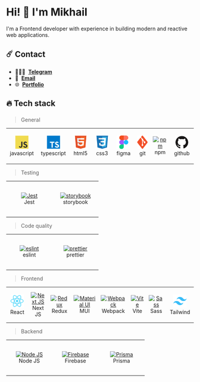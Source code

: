 <h1 align="left">Hi! 👋 I'm Mikhail</h1>

<p align="left">I'm a Frontend developer with experience in building modern and reactive web applications.</p>

## ☄️ Contact

- 👨🏻‍💻 &nbsp;**[Telegram](https://t.me/mquix)**
- 📧 &nbsp;**[Email](mailto:mich.krs.01@gmail.com)**
- 🌐 &nbsp;**[Portfolio](https://mquix.ru)**

###

<h2 align="left">🔥 Tech stack</h2>

###

> General

<table width='100%'>
  <tr>
	<td align="center" width="110" height="90">
	  <a href="">
		<img src="https://raw.githubusercontent.com/devicons/devicon/1119b9f84c0290e0f0b38982099a2bd027a48bf1/icons/javascript/javascript-original.svg" width="36" height="36" alt="javascript" />
	  </a>
	  <br>javascript
	</td>
	<td align="center" width="110" height="90">
	  <a href="">
		<img src="https://raw.githubusercontent.com/devicons/devicon/1119b9f84c0290e0f0b38982099a2bd027a48bf1/icons/typescript/typescript-original.svg" width="36" height="36" alt="typescript" />
	  </a>
	  <br>typescript
	</td>
		<td align="center" width="110" height="90">
	  <a href="">
		<img src="https://github.com/devicons/devicon/blob/master/icons/html5/html5-original.svg" width="36" height="36" alt="Html5" />
	  </a>
	  <br>html5
	</td>
		 <td align="center" width="110" height="90"> 
	  <a href="" >
		<img src="https://github.com/devicons/devicon/blob/master/icons/css3/css3-original.svg" width="36" height="36" alt="css3" />
	  </a>
	  <br>css3
	</td>
	<td align="center" width="110" height="90">
	  <a href="" >
		<img src="https://raw.githubusercontent.com/devicons/devicon/1119b9f84c0290e0f0b38982099a2bd027a48bf1/icons/figma/figma-original.svg" width="36" height="36" alt="figma" />
	  </a>
	  <br>figma
	</td>
	<td align="center" width="110" height="90">
	  <a href="">
		<img src="https://raw.githubusercontent.com/devicons/devicon/1119b9f84c0290e0f0b38982099a2bd027a48bf1/icons/git/git-original.svg" width="36" height="36" alt="git" />
	  </a>
	  <br>git
	</td>
	<td align="center" width="110" height="90"> 
	  <a href="">
		<img src="https://brandeps.com/icon-download/N/Npm-icon-vector-05.svg" width="36" height="36" alt="npm" />
	  </a>
	  <br>npm
	</td>
	 <td align="center" width="110" height="90"> 
	  <a href="" >
		<img src="https://github.com/devicons/devicon/blob/master/icons/github/github-original.svg" width="36" height="36" alt="github" />
	  </a>
	  <br>github
	</td>
</table>

> Testing

<table width='100%'>
  <tr>
	 <td align="center" width="110" height="90"> 
	  <a href="" >
		<img src="https://brandeps.com/icon-download/J/Jest-icon-vector-02.svg" width="36" height="36" alt="Jest" />
	  </a>
	  <br>Jest
	</td>
	</td>
		<td align="center" width="110" height="90"> 
	  <a href="" >
		<img src="https://brandeps.com/icon-download/S/Storybook-icon-vector-02.svg" width="36" height="36" alt="storybook" />
	  </a>
	  <br>storybook
	</td>
  </tr> 
</table>

> Code quality

<table width='100%'>
  <tr>
	 <td align="center" width="110" height="90">
	  <a href="">
		<img src="https://brandeps.com/icon-download/E/Eslint-icon-vector-02.svg" width="36" height="36" alt="eslint" />
	  </a>
	  <br>eslint
	</td>
	<td align="center" width="110" height="90">
	  <a href="">
		<img src="https://brandeps.com/icon-download/P/Prettier-icon-vector-02.svg" width="36" height="36" alt="prettier" />
	  </a>
	  <br>prettier
  </tr> 
</table>

> Frontend

<table width='100%'>
  <tr>
   <td align="center" width="110" height="90">
	  <a href="">
		<img src="https://github.com/devicons/devicon/blob/master/icons/react/react-original.svg" width="36" height="36" alt="React" />
	  </a>
	  <br>React
	</td>
	 <td align="center" width="110" height="90">
	  <a href="" >
		<img src="https://raw.githubusercontent.com/samfromaway/samfromaway/master/.github/images/nextjs.png" width="36" height="36" alt="Next JS" />
	  </a>
	  <br>Next JS
	</td>
	<td align="center" width="110" height="90">
	  <a href="" >
		<img src="https://cdn.worldvectorlogo.com/logos/redux.svg" width="36" height="36" alt="Redux" />
	  </a>
	  <br>Redux
	</td>
     <td align="center" width="110" height="90">
      <a href="">
    	<img src="https://media.zeemly.com/zeemly/product/material-ui.png" width="36" height="36" alt="Material UI" />
      </a>
      <br>MUI
    </td>
   <td align="center" width="110" height="90"> 
	  <a href="" >
		<img src="https://brandeps.com/icon-download/W/Webpack-icon-vector-02.svg" width="36" height="36" alt="Webpack" />
	  </a>
	  <br>Webpack
	</td>
	<td align="center" width="110" height="90"> 
	  <a href="" >
		<img src="https://vitejs.dev/logo.svg" width="36" height="36" alt="Vite" />
	  </a>
	  <br>Vite
	</td> 
	<td align="center" width="110" height="90">
	  <a href="">
		<img src="https://brandeps.com/icon-download/S/Sass-icon-vector-04.svg" width="36" height="36" alt="Sass" />
	  </a>
	  <br>Sass
	</td>
   <td align="center" width="110" height="90">
	  <a href="">
		<img src="https://github.com/devicons/devicon/blob/master/icons/tailwindcss/tailwindcss-original.svg" width="36" height="36" alt="Tailwind" />
	  </a>
	  <br>Tailwind
	</td>
  </tr> 
</table>

> Backend

<table width='100%'>
  <tr>
	<td align="center" width="110" height="90"> 
	  <a href="" >
		<img src="https://brandeps.com/icon-download/N/Nodejs-icon-vector-02.svg" width="36" height="36" alt="Node JS" />
	  </a>
	  <br>Node JS
	</td>
	 <td align="center" width="110" height="90"> 
	  <a href="" >
		<img src="https://brandeps.com/logo-download/F/Firebase-logo-vector-02.svg" width="36" height="36" alt="Firebase" />
	  </a>
	  <br>Firebase
	</td>
	  <td align="center" width="110" height="90"> 
	  <a href="" >
		<img src="https://brandeps.com/icon-download/P/Prisma-icon-vector-01.svg" width="36" height="36" alt="Prisma" />
	  </a>
	  <br>Prisma
  </tr> 
</table>
